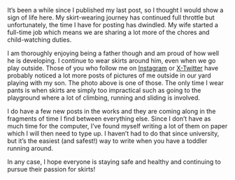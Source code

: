 It’s been a while since I published my last post, so I thought I would show a sign of life here. My skirt-wearing journey has continued full throttle but unfortunately, the time I have for posting has dwindled. My wife started a full-time job which means we are sharing a lot more of the chores and child-watching duties.

I am thoroughly enjoying being a father though and am proud of how well he is developing. I continue to wear skirts around him, even when we go play outside. Those of you who follow me on [Instagram](https://www.instagram.com/thebeskirtedman/) or [X-Twitter](https://x.com/TheBeskirtedMan) have probably noticed a lot more posts of pictures of me outside in our yard playing with my son. The photo above is one of those. The only time I wear pants is when skirts are simply too impractical such as going to the playground where a lot of climbing, running and sliding is involved.

I do have a few new posts in the works and they are coming along in the fragments of time I find between everything else. Since I don’t have as much time for the computer, I’ve found myself writing a lot of them on paper which I will then need to type up. I haven’t had to do that since university, but it’s the easiest (and safest!) way to write when you have a toddler running around.

In any case, I hope everyone is staying safe and healthy and continuing to pursue their passion for skirts!